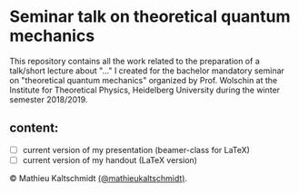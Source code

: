# Seminar talk on theoretical quantum mechanics

This repository contains all the work related to the preparation of a talk/short lecture about "..." I created for the bachelor mandatory seminar on "theoretical quantum mechanics" organized by Prof. Wolschin at the Institute for Theoretical Physics, Heidelberg University during the winter semester 2018/2019.

## content: 
- [ ] current version of my presentation (beamer-class for LaTeX)
- [ ] current version of my handout (LaTeX version)

© Mathieu Kaltschmidt [(@mathieukaltschmidt)](https://github.com/mathieukaltschmidt).
